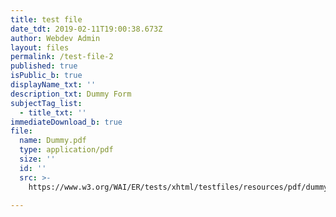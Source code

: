 ```yaml
---
title: test file
date_tdt: 2019-02-11T19:00:38.673Z
author: Webdev Admin
layout: files
permalink: /test-file-2
published: true
isPublic_b: true
displayName_txt: ''
description_txt: Dummy Form
subjectTag_list:
  - title_txt: ''
immediateDownload_b: true
file:
  name: Dummy.pdf
  type: application/pdf
  size: ''
  id: ''
  src: >-
    https://www.w3.org/WAI/ER/tests/xhtml/testfiles/resources/pdf/dummy.pdf

---
```

